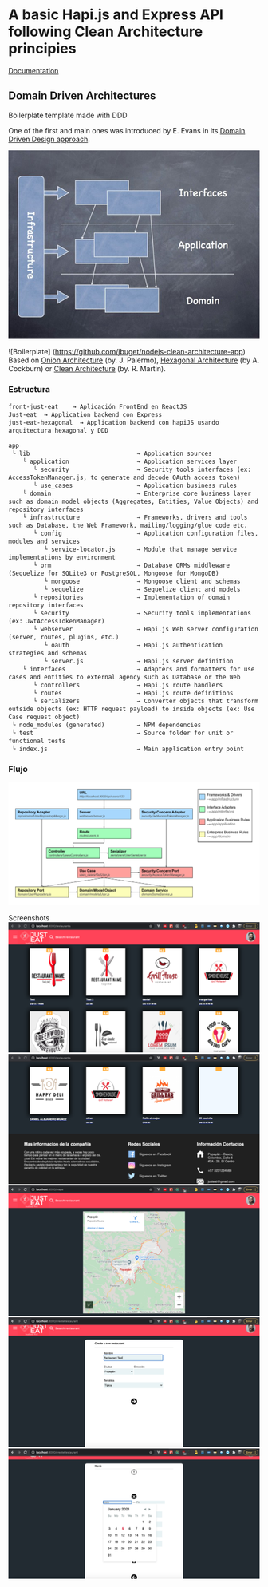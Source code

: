 # A basic Hapi.js and Express API following Clean Architecture principies

[Documentation](https://drive.google.com/file/d/1jvU3WTgfNzdoYi1LYB0IBKl0UsDZm9Y9/view?usp=sharing)

## Domain Driven Architectures

Boilerplate template made with DDD

One of the first and main ones was introduced by E. Evans in its [Domain Driven Design approach](http://dddsample.sourceforge.net/architecture.html).

![DDD Architecture](./assets/DDD_architecture.jpg)

![Boilerplate] (https://github.com/jbuget/nodejs-clean-architecture-app)
Based on [Onion Architecture](https://jeffreypalermo.com/2008/07/the-onion-architecture-part-1/) (by. J. Palermo), [Hexagonal Architecture](https://alistair.cockburn.us/hexagonal-architecture/) (by A. Cockburn) or [Clean Architecture](https://8thlight.com/blog/uncle-bob/2012/08/13/the-clean-architecture.html) (by. R. Martin).

 

### Estructura
```
front-just-eat    → Aplicación FrontEnd en ReactJS
Just-eat  → Application backend con Express
just-eat-hexagonal  → Application backend con hapiJS usando arquitectura hexagonal y DDD
```

```
app 
 └ lib                              → Application sources 
    └ application                   → Application services layer
       └ security                   → Security tools interfaces (ex: AccessTokenManager.js, to generate and decode OAuth access token)
       └ use_cases                  → Application business rules 
    └ domain                        → Enterprise core business layer such as domain model objects (Aggregates, Entities, Value Objects) and repository interfaces
    └ infrastructure                → Frameworks, drivers and tools such as Database, the Web Framework, mailing/logging/glue code etc.
       └ config                     → Application configuration files, modules and services
          └ service-locator.js      → Module that manage service implementations by environment
       └ orm                        → Database ORMs middleware (Sequelize for SQLite3 or PostgreSQL, Mongoose for MongoDB)
          └ mongoose                → Mongoose client and schemas
          └ sequelize               → Sequelize client and models
       └ repositories               → Implementation of domain repository interfaces
       └ security                   → Security tools implementations (ex: JwtAccessTokenManager)
       └ webserver                  → Hapi.js Web server configuration (server, routes, plugins, etc.)
          └ oauth                   → Hapi.js authentication strategies and schemas
          └ server.js               → Hapi.js server definition
    └ interfaces                    → Adapters and formatters for use cases and entities to external agency such as Database or the Web
       └ controllers                → Hapi.js route handlers
       └ routes                     → Hapi.js route definitions
       └ serializers                → Converter objects that transform outside objects (ex: HTTP request payload) to inside objects (ex: Use Case request object)
 └ node_modules (generated)         → NPM dependencies
 └ test                             → Source folder for unit or functional tests
 └ index.js                         → Main application entry point
```

### Flujo

![Schema of flow of Control](./assets/Hapijs_Clean_Architecture.svg)

Screenshots
![IMG1](./assets/main.png)
![IMG1](./assets/main1.png)
![IMG1](./assets/main2.png)
![IMG1](./assets/main3.png)
![IMG1](./assets/main4.png)


